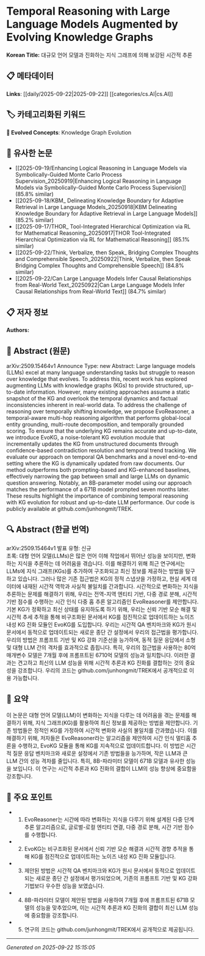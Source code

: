 # Temporal Reasoning with Large Language Models Augmented by Evolving Knowledge Graphs

**Korean Title:** 대규모 언어 모델과 진화하는 지식 그래프에 의해 보강된 시간적 추론

## 📋 메타데이터

**Links**: [[daily/2025-09-22|2025-09-22]] [[categories/cs.AI|cs.AI]]

## 🏷️ 카테고리화된 키워드
**🚀 Evolved Concepts**: Knowledge Graph Evolution

## 🔗 유사한 논문
- [[2025-09-19/Enhancing Logical Reasoning in Language Models via Symbolically-Guided Monte Carlo Process Supervision_20250919|Enhancing Logical Reasoning in Language Models via Symbolically-Guided Monte Carlo Process Supervision]] (85.8% similar)
- [[2025-09-18/KBM_ Delineating Knowledge Boundary for Adaptive Retrieval in Large Language Models_20250918|KBM Delineating Knowledge Boundary for Adaptive Retrieval in Large Language Models]] (85.2% similar)
- [[2025-09-17/THOR_ Tool-Integrated Hierarchical Optimization via RL for Mathematical Reasoning_20250917|THOR Tool-Integrated Hierarchical Optimization via RL for Mathematical Reasoning]] (85.1% similar)
- [[2025-09-22/Think, Verbalize, then Speak_ Bridging Complex Thoughts and Comprehensible Speech_20250922|Think, Verbalize, then Speak Bridging Complex Thoughts and Comprehensible Speech]] (84.8% similar)
- [[2025-09-22/Can Large Language Models Infer Causal Relationships from Real-World Text_20250922|Can Large Language Models Infer Causal Relationships from Real-World Text]] (84.7% similar)

## 📋 저자 정보

**Authors:** 

## 📄 Abstract (원문)

arXiv:2509.15464v1 Announce Type: new 
Abstract: Large language models (LLMs) excel at many language understanding tasks but struggle to reason over knowledge that evolves. To address this, recent work has explored augmenting LLMs with knowledge graphs (KGs) to provide structured, up-to-date information. However, many existing approaches assume a static snapshot of the KG and overlook the temporal dynamics and factual inconsistencies inherent in real-world data. To address the challenge of reasoning over temporally shifting knowledge, we propose EvoReasoner, a temporal-aware multi-hop reasoning algorithm that performs global-local entity grounding, multi-route decomposition, and temporally grounded scoring. To ensure that the underlying KG remains accurate and up-to-date, we introduce EvoKG, a noise-tolerant KG evolution module that incrementally updates the KG from unstructured documents through confidence-based contradiction resolution and temporal trend tracking. We evaluate our approach on temporal QA benchmarks and a novel end-to-end setting where the KG is dynamically updated from raw documents. Our method outperforms both prompting-based and KG-enhanced baselines, effectively narrowing the gap between small and large LLMs on dynamic question answering. Notably, an 8B-parameter model using our approach matches the performance of a 671B model prompted seven months later. These results highlight the importance of combining temporal reasoning with KG evolution for robust and up-to-date LLM performance. Our code is publicly available at github.com/junhongmit/TREK.

## 🔍 Abstract (한글 번역)

arXiv:2509.15464v1 발표 유형: 신규  
초록: 대형 언어 모델(LLMs)은 많은 언어 이해 작업에서 뛰어난 성능을 보이지만, 변화하는 지식을 추론하는 데 어려움을 겪습니다. 이를 해결하기 위해 최근 연구에서는 LLMs에 지식 그래프(KGs)를 추가하여 구조화되고 최신 정보를 제공하는 방법을 탐구하고 있습니다. 그러나 많은 기존 접근법은 KG의 정적 스냅샷을 가정하고, 현실 세계 데이터에 내재된 시간적 역학과 사실적 불일치를 간과합니다. 시간적으로 변화하는 지식을 추론하는 문제를 해결하기 위해, 우리는 전역-지역 엔티티 기반, 다중 경로 분해, 시간적 기반 점수를 수행하는 시간 인식 다중 홉 추론 알고리즘인 EvoReasoner를 제안합니다. 기본 KG가 정확하고 최신 상태를 유지하도록 하기 위해, 우리는 신뢰 기반 모순 해결 및 시간적 추세 추적을 통해 비구조화된 문서에서 KG를 점진적으로 업데이트하는 노이즈 내성 KG 진화 모듈인 EvoKG를 도입합니다. 우리는 시간적 QA 벤치마크와 KG가 원시 문서에서 동적으로 업데이트되는 새로운 종단 간 설정에서 우리의 접근법을 평가합니다. 우리의 방법은 프롬프트 기반 및 KG 강화 기준선을 능가하며, 동적 질문 응답에서 소형 및 대형 LLM 간의 격차를 효과적으로 좁힙니다. 특히, 우리의 접근법을 사용하는 80억 매개변수 모델은 7개월 후에 프롬프트된 6710억 모델의 성능과 일치합니다. 이러한 결과는 견고하고 최신의 LLM 성능을 위해 시간적 추론과 KG 진화를 결합하는 것의 중요성을 강조합니다. 우리의 코드는 github.com/junhongmit/TREK에서 공개적으로 이용 가능합니다.

## 📝 요약

이 논문은 대형 언어 모델(LLM)이 변화하는 지식을 다루는 데 어려움을 겪는 문제를 해결하기 위해, 지식 그래프(KG)를 활용하여 최신 정보를 제공하는 방법을 제안합니다. 기존 방법들은 정적인 KG를 가정하여 시간적 변화와 사실의 불일치를 간과했습니다. 이를 해결하기 위해, 저자들은 EvoReasoner라는 알고리즘을 제안하여 시간 인식 멀티홉 추론을 수행하고, EvoKG 모듈을 통해 KG를 지속적으로 업데이트합니다. 이 방법은 시간적 질문 응답 벤치마크와 새로운 설정에서 기존 방법들을 능가하며, 작은 LLM과 큰 LLM 간의 성능 격차를 줄입니다. 특히, 8B-파라미터 모델이 671B 모델과 유사한 성능을 보입니다. 이 연구는 시간적 추론과 KG 진화의 결합이 LLM의 성능 향상에 중요함을 강조합니다.

## 🎯 주요 포인트

- 1. EvoReasoner는 시간에 따라 변화하는 지식을 다루기 위해 설계된 다중 단계 추론 알고리즘으로, 글로벌-로컬 엔티티 연결, 다중 경로 분해, 시간 기반 점수를 수행합니다.

- 2. EvoKG는 비구조화된 문서에서 신뢰 기반 모순 해결과 시간적 경향 추적을 통해 KG를 점진적으로 업데이트하는 노이즈 내성 KG 진화 모듈입니다.

- 3. 제안된 방법은 시간적 QA 벤치마크와 KG가 원시 문서에서 동적으로 업데이트되는 새로운 종단 간 설정에서 평가되었으며, 기존의 프롬프트 기반 및 KG 강화 기법보다 우수한 성능을 보였습니다.

- 4. 8B-파라미터 모델이 제안된 방법을 사용하여 7개월 후에 프롬프트된 671B 모델의 성능을 맞추었으며, 이는 시간적 추론과 KG 진화의 결합이 최신 LLM 성능에 중요함을 강조합니다.

- 5. 연구의 코드는 github.com/junhongmit/TREK에서 공개적으로 제공됩니다.

---

*Generated on 2025-09-22 15:15:05*